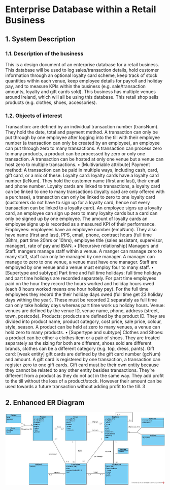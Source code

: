 # Enterprise Database within a Retail Business


## 1. System Description

### 1.1. Description of the business
This is a design document of an enterprise database for a retail business. This database will be used to log sales/transaction details, hold customer information through an optional loyalty card scheme, keep track of stock quantities within each venue, keep employee details for payroll and holiday pay, and to measure KPIs within the business (e.g. sale/transaction amounts, loyalty and gift cards sold). This business has multiple venues around Ireland, which will all be using this database. This retail shop sells products (e.g. clothes, shoes, accessories).

### 1.2. Objects of interest
Transaction: are defined by an individual transaction number (transNum). They hold the date, total and payment method. A transaction can only be put through by one employee after logging into the till with their employee number (a transaction can only be created by an employee), an employee can put through zero to many transactions. A transaction can process zero to many products, a product can be processed by zero or only one transaction. A transaction can be hosted at only one venue but a venue can host zero to multiple transactions.
• [Multivariable attribute] Payment method: A transaction can be paid in multiple ways, including cash, card, gift card, or a mix of these.
Loyalty card: loyalty cards have a loyalty card number (lcNum). They hold the customer name (first and last), their email and phone number. Loyalty cards are linked to transactions, a loyalty card can be linked to one to many transactions (loyalty card are only offered with a purchase), a transaction can only be linked to zero to one loyalty card (customers do not have to sign up for a loyalty card, hence not every transaction can be linked to a loyalty card). An employee signs up a loyalty card, an employee can sign up zero to many loyalty cards but a card can only be signed up by one employee. The amount of loyalty cards an employee signs up is recorded as a measured KPI of their performance.
Employees: employees have an employee number (empNum). They also have name (first and last), PPS, email, phone, contract hours (full time 38hrs, part time 20hrs or 10hrs), employee title (sales assistant, supervisor, manager), rate of pay and IBAN.
• [Recursive relationship] Managers and Staff: mangers manage staff within a venue. A manger can manage zero to many staff, staff can only be managed by one manager. A manager can manage to zero to one venue, a venue must have one manager. Staff are employed by one venue and a venue must employ four to many staff.
• [Supertype and subtype] Part time and full time holidays: full time holidays and part time holidays are recorded separately. For part time employees paid on the hour they record the hours worked and holiday hours owed (each 8 hours worked means one hour holiday pay). For the full time employees they record the their holiday days owed (full time get 23 holiday days withing the year). These must be recorded 2 separately as full time can only take holiday days whereas part time work up holiday hours.
Venue: venues are defined by the venue ID, venue name, phone, address (street, town, postcode).
Products: products are defined by the product ID. They are divided into product name, product category, cost price, sale price, colour, style, season. A product can be held at zero to many venues, a venue can hold zero to many products.
• [Supertype and subtype] Clothes and Shoes: a product can be either a clothes item or a pair of shoes. They are treated separately as the sizing for both are different, shoes sold are different brands, clothes can be a different category (e.g. top, dress, pants).
Gift card: [weak entity] gift cards are defined by the gift card number (gcNum) and amount. A gift card is registered by one transaction, a transaction can register zero to one gift cards. Gift card must be their own entity because they cannot be related to any other entity besides transactions. They’re different from a product as they do not act in the same way. They add profit to the till without the loss of a product/stock. However their amount can be used towards a future transaction without adding profit to the till.
3

## 2. Enhanced ER Diagram

![Alt text](image.png)
